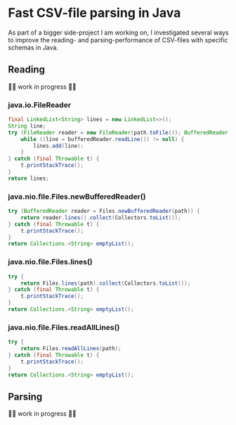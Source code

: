 # Fast CSV-file parsing in Java

As part of a bigger side-project I am working on, I investigated several ways to improve the reading- and parsing-performance of CSV-files with specific schemas in Java.

## Reading

🚧👷 work in progress 👷🚧

### java.io.FileReader

```java
final LinkedList<String> lines = new LinkedList<>();
String line;
try (FileReader reader = new FileReader(path.toFile()); BufferedReader bufferedReader = new BufferedReader(reader)) {
	while ((line = bufferedReader.readLine()) != null) {
		lines.add(line);
	}
} catch (final Throwable t) {
	t.printStackTrace();
}
return lines;
```

### java.nio.file.Files.newBufferedReader()

```java
try (BufferedReader reader = Files.newBufferedReader(path)) {
	return reader.lines().collect(Collectors.toList());
} catch (final Throwable t) {
	t.printStackTrace();
}
return Collections.<String> emptyList();
```

### java.nio.file.Files.lines()

```java
try {
	return Files.lines(path).collect(Collectors.toList());
} catch (final Throwable t) {
	t.printStackTrace();
}
return Collections.<String> emptyList();
```

### java.nio.file.Files.readAllLines()

```java
try {
	return Files.readAllLines(path);
} catch (final Throwable t) {
	t.printStackTrace();
}
return Collections.<String> emptyList();
```

## Parsing

🚧👷 work in progress 👷🚧
